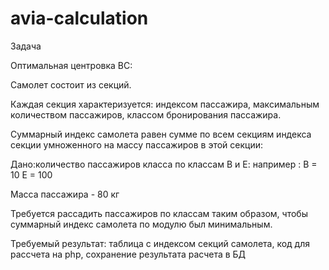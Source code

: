 # avia-calculation
Задача

Оптимальная центровка ВС:

Самолет состоит из секций.

Каждая секция характеризуется: индексом пассажира, максимальным количеством пассажиров, классом бронирования пассажира.

Суммарный индекс самолета равен сумме по всем секциям индекса секции умноженного на массу пассажиров в этой секции: 

Дано:количество пассажиров класса по классам B и Е:
 например : 
B = 10
E = 100

Масса пассажира - 80 кг

Требуется рассадить пассажиров по классам таким образом, чтобы суммарный индекс самолета по модулю был минимальным.

Требуемый результат: таблица с индексом секций самолета, код для рассчета на php, сохранение результата расчета в БД
